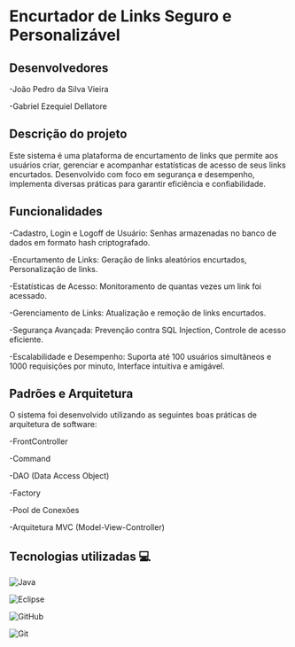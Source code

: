 # Encurtador de Links Seguro e Personalizável

## Desenvolvedores

-João Pedro da Silva Vieira

-Gabriel Ezequiel Dellatore

## Descrição do projeto
Este sistema é uma plataforma de encurtamento de links que permite aos usuários criar, gerenciar e acompanhar estatísticas de acesso de seus links encurtados. 
Desenvolvido com foco em segurança e desempenho, implementa diversas práticas para garantir eficiência e confiabilidade. 

## Funcionalidades

-Cadastro, Login e Logoff de Usuário: Senhas armazenadas no banco de dados em formato hash criptografado.

-Encurtamento de Links: Geração de links aleatórios encurtados, Personalização de links.

-Estatísticas de Acesso: Monitoramento de quantas vezes um link foi acessado.

-Gerenciamento de Links: Atualização e remoção de links encurtados.

-Segurança Avançada: Prevenção contra SQL Injection, Controle de acesso eficiente.

-Escalabilidade e Desempenho: Suporta até 100 usuários simultâneos e 1000 requisições por minuto, Interface intuitiva e amigável.

## Padrões e Arquitetura

O sistema foi desenvolvido utilizando as seguintes boas práticas de arquitetura de software:

-FrontController

-Command

-DAO (Data Access Object)

-Factory

-Pool de Conexões

-Arquitetura MVC (Model-View-Controller)

## Tecnologias utilizadas 💻 
![Java](https://img.shields.io/badge/java-%23ED8B00.svg?style=for-the-badge&logo=openjdk&logoColor=white)

![Eclipse](https://img.shields.io/badge/Eclipse-FE7A16.svg?style=for-the-badge&logo=Eclipse&logoColor=white)

![GitHub](https://img.shields.io/badge/GitHub-100000?style=for-the-badge&logo=github&logoColor=white)

![Git](https://img.shields.io/badge/GIT-E44C30?style=for-the-badge&logo=git&logoColor=white)







 
